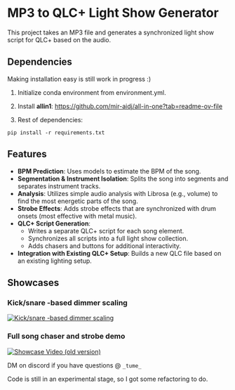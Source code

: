 # MP3 to QLC+ Light Show Generator

This project takes an MP3 file and generates a synchronized light show script for QLC+ based on the audio.

## Dependencies
Making installation easy is still work in progress :)

1. Initialize conda environment from environment.yml.

2. Install **allin1**: https://github.com/mir-aidj/all-in-one?tab=readme-ov-file

3. Rest of dependencies:
```
pip install -r requirements.txt
```

## Features
- **BPM Prediction**: Uses models to estimate the BPM of the song.
- **Segmentation & Instrument Isolation**: Splits the song into segments and separates instrument tracks.
- **Analysis**: Utilizes simple audio analysis with Librosa (e.g., volume) to find the most energetic parts of the song.
- **Strobe Effects**: Adds strobe effects that are synchronized with drum onsets (most effective with metal music).
- **QLC+ Script Generation**: 
  - Writes a separate QLC+ script for each song element.
  - Synchronizes all scripts into a full light show collection.
  - Adds chasers and buttons for additional interactivity.
- **Integration with Existing QLC+ Setup**: Builds a new QLC file based on an existing lighting setup.

## Showcases
### Kick/snare -based dimmer scaling
[![Kick/snare -based dimmer scaling](https://img.youtube.com/vi/pVIgp4eYaEw/0.jpg)](https://www.youtube.com/watch?v=pVIgp4eYaEw)
### Full song chaser and strobe demo
[![Showcase Video (old version)](https://img.youtube.com/vi/g-IZg1kFES4/0.jpg)](https://youtu.be/g-IZg1kFES4?si=bYKBismXbn0RaHIn)

DM on discord if you have questions @ ```_tume_```

Code is still in an experimental stage, so I got some refactoring to do.
